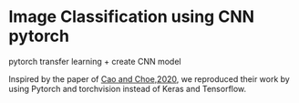 # Image Classification using CNN pytorch
 pytorch transfer learning + create CNN model

Inspired by the paper of [Cao and Choe,2020](https://github.com/thohoang87/image_classification_CNN_pytorch/blob/main/arxiv_DamageDetection_July4_csCV.pdf), we reproduced their work by using Pytorch and torchvision instead of Keras and Tensorflow.

